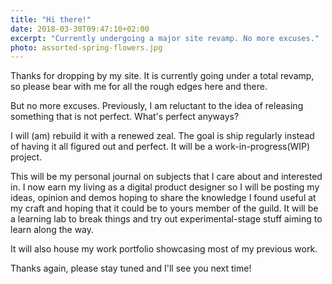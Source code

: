 ```yaml
---
title: "Hi there!"
date: 2018-03-30T09:47:10+02:00
excerpt: "Currently undergoing a major site revamp. No more excuses."
photo: assorted-spring-flowers.jpg
---
```


Thanks for dropping by my site. It is currently going under a total revamp, so please bear with me for all the rough edges here and there.

But no more excuses. Previously, I am reluctant to the idea of releasing something that is not perfect. What's perfect anyways?

I will (am) rebuild it with a renewed zeal. The goal is ship regularly instead of having it all figured out and perfect. It will be a work-in-progress(WIP) project.

This will be my personal journal on subjects that I care about and interested in. I now earn my living as a digital product designer so I will be posting my ideas, opinion and demos hoping to share the knowledge I found useful at my craft and hoping that it could be to yours member of the guild. It will be a learning lab to break things and try out experimental-stage stuff aiming to learn along the way.

It will also house my work portfolio showcasing most of my previous work.

Thanks again, please stay tuned and I'll see you next time!
